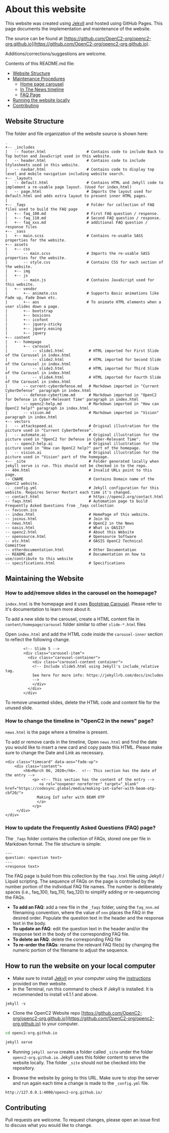# About this website

This website was created using [Jekyll](https://jekyllrb.com/)
and hosted using GitHub Pages. This page documents the
implementation and maintenance of the website.

The source can be found at
[https://github.com/OpenC2-org/openc2-org.github.io](https://github.com/OpenC2-org/openc2-org.github.io).

Additions/corrections/suggestions are welcome.

Contents of this README.md file:
 - [Website Structure](#website-structure)
 - [Maintenance Procedures](#maintaining-the-website)
   - [Home page
     carousel](#how-to-addremove-slides-in-the-carousel-on-the-homepage)
   - [In The News
     timeline](#how-to-change-the-timeline-in-openc2-in-the-news-page)
   - [FAQ
     Page](#how-to-update-the-frequently-asked-questions-faq-page)
 - [Running the website
   locally](#how-to-run-the-website-on-your-local-computer)
 - [Contributing](#contributing)

## Website Structure
The folder and file organization of the website source is shown
here:
```
.
+-- _includes
|   -- footer.html                  # Contains code to include Back to Top button and JavaScript used in this website.
|   -- header.html                  # Contains code to include Stylesheets used in this website.
|   -- navbar.html                  # Contains code to display top level and mobile navigation including website search.
+-- _layouts
|   -- default.html                 # Contains HTML and Jekyll code to implement a re-usable page layout. (Used for index.html)
|   -- page.html                    # Imports the layout used for default.html and adds extra layout to present inner HTML pages.
|
+-- _faqs                           # Folder for collection of FAQ files used to build the FAQ page
|   +-- faq_100.md                  # First FAQ question / response.
|   +-- faq_110.md                  # Second FAQ question / response.
|   +-- faq_xxx.md                  # additional FAQ question / response files
+-- _sass
|   +-- main.scss                   # Contains re-usable SASS properties for the website.
+-- assets
|   +-- css
|       -- main.scss                # Imports the re-usable SASS properties for the website.
|       -- style.css                # Contains CSS for each section of the website.
|   +-- img   
|   +-- js
|       -- main.js                  # Contains JavaScript used for this website.
|   +-- vendor
|       +-- animate.css             # Supports Basic animations like Fade up, Fade Down etc.
|       +-- aos                     # To animate HTML elements when a user slides down a page.
|       +-- bootstrap
|       +-- boxicons
|       +-- icofont
|       +-- jquery-sticky
|       +-- jquery.easing
|       +-- jquery
+-- content
|   +-- homepage
|       +-- carousel
|           -- slide1.html           # HTML imported for First Slide of the Carousel in index.html
|           -- slide2.html           # HTML imported for Second Slide of the Carousel in index.html
|           -- slide3.html           # HTML imported for Third Slide of the Carousel in index.html
|           -- slide4.html           # HTML imported for Fourth Slide of the Carousel in index.html
|       -- current-cyberdefense.md   # Markdown imported in "Current CyberDefense"  paragraph in index.html
|       -- defense-cybertime.md      # Markdown imported in "OpenC2 for Defense in Cyber-Relevant Time" paragraph in index.html
|       -- openc2-help.md            # Markdown imported in "How can OpenC2 help?" paragraph in index.html
|       -- vision.md                 # Markdown imported in "Vision" paragraph in index.html
+-- vectors
|   -- attackspeed.ai                # Original illustration for the picture used in "Current CyberDefense".
|   -- automate.ai                   # Original illustration for the picture used in "OpenC2 for Defense in Cyber-Relevant Time".
|   -- openc2-help.ai                # Original illustration for the picture used in "How can OpenC2 help?" part of the homepage.
|   -- vision.ai                     # Original illustration for the picture used in "Vision" part of the homepage.
+-- _site                            # Folder generated locally when jekyll serve is run. This should not be checked in to the repo.
-- 404.html                          # Invalid URLs point to this page.
-- CNAME                             # Contains Domain name of the OpenC2 website.
-- _config.yml                       # Jekyll configuration for this website. Requires Server Restart each time it's changed.
-- contact.html                      # https://openc2.org/contact.html
-- faqs.html                         # Automation page to build Frequently Asked Questions from _faqs collection
-- favicon.ico
-- index.html                        # HomePage of this website.
-- joinus.html                       # Join Us
-- news.html                         # OpenC2 in the News
-- oasis.html                        # What is OASIS?
-- openc2.html                       # About this Website
-- opensource.html                   # Opensource Software
-- otc.html                          # OASIS OpenC2 Technical Committee
-- otherdocumentation.html           # Other Documentation
-- README.md                         # Documentation on how to use/contribute to this website
-- specifications.html               # Specifications

```

## Maintaining the Website

### How to add/remove slides in the carousel on the homepage?
```index.html``` is the homepage and it uses [Bootstrap
Carousel](https://getbootstrap.com/docs/4.0/components/carousel).
Please refer to it's documentation to learn more about it.

To add a new slide to the carousel, create a HTML content file in
```content/homepage/carousel``` folder similar to other
```slide-*.html``` files

Open ```index.html``` and add the HTML code inside the
```carousel-inner``` section to reflect the following change.

```
        <!-- Slide 5 -->
        <div class="carousel-item">
          <div class="carousel-container">
            <div class="carousel-content container">
            <!-- Include slide5.html using Jekyll's include_relative tag. 
            See here for more info: https://jekyllrb.com/docs/includes 
            -->
            </div>
          </div>
        </div>
```

To remove unwanted slides, delete the HTML code and content file
for the unused slide.

### How to change the timeline in "OpenC2 in the news" page?
```news.html``` is the page where a timeline is present.

To add or remove cards in the timeline, Open ```news.html``` and
find the date you would like to insert a new card and copy paste
this HTML. Please make sure to change the Date and Link as
necessary.

```
<div class="timecard" data-aos="fade-up">
    <div class="content">
        <h6>March 06, 2020</h6>.  <!-- This section has the date of the entry -->
            <p> <!-- This section has the content of the entry -->
               <a rel="noopener noreferrer" target="_blank" href="https://codesync.global/media/making-iot-safer-with-beam-otp-cbf20/">
              Making IoT safer with BEAM OTP
              </a>
            </p>
     </div>
</div>
```

### How to update the Frequently Asked Questions (FAQ) page?
The `_faqs` folder contains the collection of FAQs, stored one
per file in Markdown format. The file structure is simple:

```
---
question: <question text>
---
<response text>
```

The FAQ page is build from this collection by the `faqs.html`
file using Jekyll / Liquid scripting. The sequence of FAQs on the
page is controlled by the number portion of the individual FAQ
file names. The number is deliberately spaces (i.e., faq_100,
faq_110, faq_120) to simplify adding or re-sequencing the FAQs.

 - **To add an FAQ**: add a new file in the `_faqs` folder, using
   the `faq_nnn.md` filenaming convention, where the value of
   `nnn` places the FAQ in the desired order. Populate the
   question text in the header and the response text in the body.
 - **To update an FAQ**: edit the question text in the header
   and/or the response text in the body of the corresponding FAQ
   file.
 - **To delete an FAQ**:  delete the corresponding FAQ file
 - **To re-order the FAQs**: rename the relevant FAQ file(s) by
   changing the numeric portion of the filename to adjust the
   sequence.

## How to run the website on your local computer

- Make sure to install [Jekyll](https://jekyllrb.com/) on your
  computer using the [instructions](https://jekyllrb.com/docs/)
  provided on their website.
- In the Terminal, run this command to check if Jekyll is
  installed. It is recommended to install v4.1.1 and above.
```
jekyll -v
```
- Clone the OpenC2 Website repo
  [https://github.com/OpenC2-org/openc2-org.github.io](https://github.com/OpenC2-org/openc2-org.github.io)
  to your computer.

```bash
cd openc2-org.github.io

jekyll serve
```
- Running ```jekyll serve``` creates a folder called ```_site```
  under the folder ```openc2-org.github.io```. Jekyll uses this
  folder content to serve the website locally. The folder
  ```_site``` should not be checked into the repository.

- Browse the website by going to this URL. Make sure to stop the
  server and run again each time a change is made to the
  ```_config.yml``` file.

```
http://127.0.0.1:4000/openc2-org.github.io/
```


## Contributing
Pull requests are welcome. To request changes, please open an
issue first to discuss what you would like to change.


